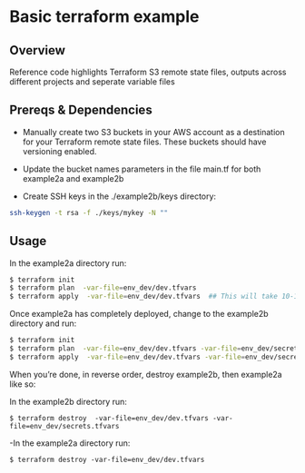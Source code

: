 # Basic terraform example

## Overview

Reference code highlights Terraform S3 remote state files,  outputs across different projects and seperate variable files

## Prereqs & Dependencies
* Manually create two S3 buckets in your AWS account as a destination for your Terraform remote state files. These buckets should have versioning enabled.
* Update the bucket names parameters in the file main.tf for both example2a and example2b


* Create SSH keys in the ./example2b/keys directory:

```sh
ssh-keygen -t rsa -f ./keys/mykey -N ""
```

## Usage

In the example2a directory run:
```sh
$ terraform init
$ terraform plan  -var-file=env_dev/dev.tfvars
$ terraform apply  -var-file=env_dev/dev.tfvars  ## This will take 10-15min due to the AuroraDB cluster having to initialize
```

Once example2a has completely deployed, change to the example2b directory and run:
```sh
$ terraform init
$ terraform plan  -var-file=env_dev/dev.tfvars -var-file=env_dev/secrets.tfvars
$ terraform apply  -var-file=env_dev/dev.tfvars -var-file=env_dev/secrets.tfvars
```
 

When you’re done, in reverse order, destroy example2b, then example2a like so:

In the example2b directory run:

```$ terraform destroy  -var-file=env_dev/dev.tfvars -var-file=env_dev/secrets.tfvars```

-In the example2a directory run:

```$ terraform destroy -var-file=env_dev/dev.tfvars```
